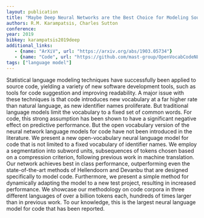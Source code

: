 ```yaml
---
layout: publication
title: "Maybe Deep Neural Networks are the Best Choice for Modeling Source Code"
authors: R.M. Karampatsis, Charles Sutton
conference:
year: 2019
bibkey: karampatsis2019deep
additional_links:
   - {name: "ArXiV", url: "https://arxiv.org/abs/1903.05734"}
   - {name: "Code", url: "https://github.com/mast-group/OpenVocabCodeNLM"}
tags: ["language model"]
---
```

Statistical language modeling techniques have successfully been applied to source code, yielding a variety of new software development tools, such as tools for code suggestion and improving readability. A major issue with these techniques is that code introduces new vocabulary at a far higher rate than natural language, as new identifier names proliferate. But traditional language models limit the vocabulary to a fixed set of common words. For code, this strong assumption has been shown to have a significant negative effect on predictive performance. But the open vocabulary version of the neural network language models for code have not been introduced in the literature. We present a new open-vocabulary neural language model for code that is not limited to a fixed vocabulary of identifier names. We employ a segmentation into subword units, subsequences of tokens chosen based on a compression criterion, following previous work in machine translation. Our network achieves best in class performance, outperforming even the state-of-the-art methods of Hellendoorn and Devanbu that are designed specifically to model code. Furthermore, we present a simple method for dynamically adapting the model to a new test project, resulting in increased performance. We showcase our methodology on code corpora in three different languages of over a billion tokens each, hundreds of times larger than in previous work. To our knowledge, this is the largest neural language model for code that has been reported. 
